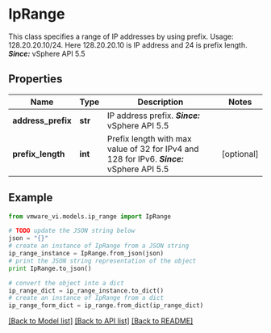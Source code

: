 # IpRange

This class specifies a range of IP addresses by using prefix.  Usage: 128.20.20.10/24. Here 128.20.20.10 is IP address and 24 is prefix length.  ***Since:*** vSphere API 5.5 

## Properties
Name | Type | Description | Notes
------------ | ------------- | ------------- | -------------
**address_prefix** | **str** | IP address prefix.  ***Since:*** vSphere API 5.5  | 
**prefix_length** | **int** | Prefix length with max value of 32 for IPv4 and 128 for IPv6.  ***Since:*** vSphere API 5.5  | [optional] 

## Example

```python
from vmware_vi.models.ip_range import IpRange

# TODO update the JSON string below
json = "{}"
# create an instance of IpRange from a JSON string
ip_range_instance = IpRange.from_json(json)
# print the JSON string representation of the object
print IpRange.to_json()

# convert the object into a dict
ip_range_dict = ip_range_instance.to_dict()
# create an instance of IpRange from a dict
ip_range_form_dict = ip_range.from_dict(ip_range_dict)
```
[[Back to Model list]](../README.md#documentation-for-models) [[Back to API list]](../README.md#documentation-for-api-endpoints) [[Back to README]](../README.md)


